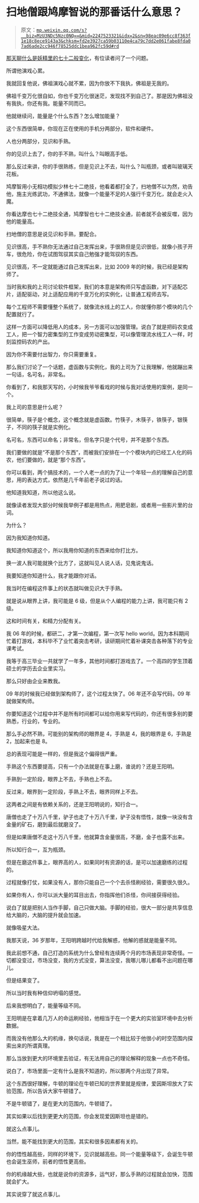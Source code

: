 # 扫地僧跟鸠摩智说的那番话什么意思？

> 原文：[`mp.weixin.qq.com/s?__biz=MzU3NDc5Nzc0NQ==&mid=2247523321&idx=2&sn=98eac09e6cc8f363f1e18c8ece9143a3&chksm=fd2e3927ca59b03110e4ca79c7dd2e061fabe8fda07ad6ade2cc946f78525ddc1bea962fc59d#rd`](http://mp.weixin.qq.com/s?__biz=MzU3NDc5Nzc0NQ==&mid=2247523321&idx=2&sn=98eac09e6cc8f363f1e18c8ece9143a3&chksm=fd2e3927ca59b03110e4ca79c7dd2e061fabe8fda07ad6ade2cc946f78525ddc1bea962fc59d#rd)

[那天聊什么是妖精里的七十二般变化](http://mp.weixin.qq.com/s?__biz=MzU0MjYwNDU2Mw==&mid=2247510150&idx=1&sn=34561cb2fe9c8b31b10aa5449306109a&chksm=fb1ac4facc6d4dec40d8b01cccd2ef322b0599148cc280b75d67e8d298d48af2efe80e822599&scene=21#wechat_redirect)，有位读者问了一个问题。 

所谓他演戏心累。

我就回复他说，佛祖演戏心就不累，因为你放不下我执，佛祖是无我的。

佛祖千变万化很自如，你也千变万化很迷茫，发现找不到自己了。那是因为佛祖没有我执，你还有我。能量不同而已。

他就继续问，能量是个什么东西？怎么增加能量？ 

这个东西很简单，你现在正在使用的手机分两部分，软件和硬件。 

人也分两部分，见识和手熟。

你的见识上去了，你的手不熟，叫什么？叫眼高手低。 

那么反过来讲，你的手很熟练，但是见识上不去，叫什么？叫瓶颈，或者叫玻璃天花板。 

鸠摩智用小无相功模拟少林七十二绝技，他看着都打全了，扫地僧不以为然，劝告他，施主光练武功，不通佛法，就像一个能量不足的人强行千变万化，就会走火入魔。 

你看达摩也七十二绝技全通，鸠摩智也七十二绝技全通，前者就不会被反噬，因为他的能量高。 

扫地僧的意思是说见识和手熟，要配合。 

见识很高，手不熟你无法通过自己发挥出来，手很熟但是见识很低，就像小孩子开车，很危险，你在试图驾驭其实自己勉强才能驾驭的东西。 

见识很高，不一定就能通过自己发挥出来，比如 2009 年的时候，我已经是架构师了。 

当时我和我的上司讨论软件框架，我们的本意是架构师只写虚函数，对下适配芯片，适配驱动，对上适配应用的千变万化的实例化，让普通工程师去写。

每个工程师不需要懂整个系统了，就像流水线上的工人，你就懂你那个模块的几个配置就行了。 

这样一方面可以降低用人的成本，另一方面可以加强管理。说白了就是把码农变成工人，把一个智力密集型的工作变成劳动密集型，可以像管理流水线工人一样，时刻监控码农的产出。

因为你不需要付出智力，你只需要重复。 

那么我们讨论了一个话题，虚函数与实例化，我的上司为了让我理解，他就蹦出来一句话，名可名，非常名。

你看到了，和我那天写的，小时候我爷爷看戏的时候与我对话使用的案例，是同一个。 

我上司的意思是什么呢？ 

很简单，筷子是个概念，这个概念就是虚函数。竹筷子，木筷子，铁筷子，银筷子，不同的筷子就是实例化。 

名可名，东西可以命名；非常名，但名字只是个代号，并不是那个东西。

我们要做的就是“不是那个东西”，而被我们安排在一个个模块内的已经工人化的码农，他们要做的，就是“那个东西”。

你可以看到，两个搞技术的，一个人老一点的为了让一个年轻一点的理解自己的意思，用的表达方式，依然是几千年前老子说过的话。

他知道我知道，所以他这么说。

就像读者发现大部分时候我举例子都是用热点，用肥皂剧，或者用一些影片里的台词。

为什么？

因为我知道你知道。

我知道你知道这个，所以我用你知道的东西来给你打比方。

换一波人我可能就换个比方了，这就叫见人说人话，见鬼说鬼话。

我要知道你知道什么，我才能跟你对话。

我当时在编程这件事上的状态就叫做见识大于手熟。

就是说从眼界上讲，我可能是 6 级，但是从个人编程的能力上讲，我可能只有 2 级。

这和时间有关，和精力分配有关。

我 06 年的时候，都研二，才第一次编程，第一次写 hello world。因为本科期间忙着打游戏，本科毕不了业忙着突击考研，读研期间忙着补课突击各种落下的专业课考试。

我等于高三毕业一共就学了一年多，其他时间都打游戏去了。一个高四的学生顶着硕士的学历去企业里实习。

那么只好由企业来教我。

09 年的时候我已经做到架构师了，这个过程太快了。06 年还不会写代码，09 年就做架构师。 

你要知道这个过程中并不是所有时间都可以给你用来写代码的，你还有很多别的要熟悉，行业的，专业的。

那么手必然不熟，可能别的架构师的眼界是 4，手熟是 4，我的眼界是 6，手熟是 2，加起来也是 8。

总的表现可能是一样的，但是我这个偏得很严重。

手熟这个东西要提高，只有一个办法就是在事上磨，谁说的？还是王阳明。

手熟到一定阶段，眼界上不去，手熟也上不去。

反过来，眼界到一定阶段，手熟上不去，眼界同样上不去。

这两者之间是有依赖关系的，还是王阳明说的，知行合一。

唐僧也走了十万八千里，驴子也走了十万八千里，驴子没有悟性，就像一块没有含金量的矿石，磨到最后就磨没了。

但是如果唐僧不走这十万八千里，他就算含金量很高，不磨，金子也露不出来。 

所以知行合一，互为瓶颈。

但是在磨这件事上，眼界高的人，如果同时有资源的话，是可以加速磨练的过程的。

过程就像打仗，如果没有人，那你只能自己一个个去杀怪刷经验，需要很久很久。 

如果你有人，你可以派大量的耳目出去，你指挥他们杀怪，你间接获得经验。

说白了就是把别人当作手脚，自己只做大脑。手脚的经验，很大一部分是共享信息给大脑的，大脑的提升就会加速。 

就像吸星大法。 

我那天说，36 岁那年，王阳明跨越时代给我解惑，他解的惑就是能量不同。 

我此前想不通，自己打造的系统为什么曾经有连续两个月的市场表现非常奇怪。一切都没变过，市场没变，我的方式没变，算法没变，我哪儿哪儿都看不出问题在哪儿。

但是结果变了。

所以当时我有种信仰坍塌的感觉。 

后来我想明白了，能量等级不同。 

王阳明是在拿着几万人的命运刷经验，他相当于在一个更大的实验室环境中去分析数据。 

而我没有他那么大的机缘，换句话说，我是在一个相比较于他很小的时空范围内探索出来的所谓真理。 

那么当放到更大的环境里去验证，有无法用自己的理论解释的现象一点也不奇怪。

说白了，市场里面一定有什么是我不知道的，所以那两个月出现了异常。

这个东西很好理解，牛顿的理论在牛顿已知的世界里就是规律，爱因斯坦放大了实验范围，所以告诉大家牛顿错了。 

不是牛顿错了，是在更大的范围内，牛顿错了。

其实如果以后找到更更大的范围，你会发现爱因斯坦也是错的。

就这么点事儿。

当然，能不能找到更大的范围，其实和很多因素都有关的。

你的悟性越高些，同样的环境下，见识就越高些。同一个能量等级下，会诞生牛顿也会诞生巫师，前者的悟性更高些。

你的机缘越大些，也就是说你的资源多，运气好，那么手熟的过程就会加快，范围就会扩大。

其实说穿了就这点事儿。